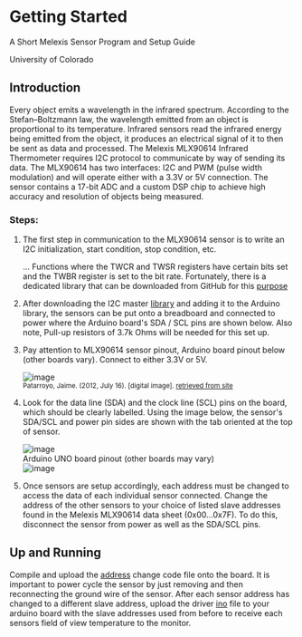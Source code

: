 # Getting Started

A Short Melexis Sensor Program and Setup Guide

University of Colorado 

## Introduction 
Every object emits a wavelength in the infrared spectrum. According to the Stefan–Boltzmann law, the wavelength emitted from an object is proportional to its temperature. Infrared sensors read the infrared energy being emitted from the object, it produces an electrical signal of it to then be sent as data and processed. The Melexis MLX90614 Infrared Thermometer requires I2C protocol to communicate by way of sending its data. The MLX90614 has two interfaces: I2C and PWM (pulse width modulation) and will operate either with a 3.3V or 5V connection. The sensor contains a 17-bit ADC and a custom DSP chip to achieve high accuracy and resolution of objects being measured.
### Steps:
1. The first step in communication to the MLX90614 sensor is to write an I2C initialization, start condition, stop condition, etc. 
   
   ... Functions where the TWCR and TWSR registers have certain bits set and the TWBR register is set to the bit rate. Fortunately, there is a dedicated library that can be downloaded from GitHub for this [purpose](https://github.com/DSSCircuits/I2C-Master-Library)

2. After downloading the I2C master [library](https://github.com/yonDest/tire-temperature-sys-with-infrared-sensors/blob/main/I2C-Master-Library-master.zip) and adding it to the Arduino library, the sensors can be put onto a breadboard and connected to power where the Arduino board's SDA / SCL pins are shown below. Also note, Pull-up resistors of 3.7k Ohms will be needed for this set up.

3. Pay attention to MLX90614 sensor pinout, Arduino board pinout below (other boards vary). Connect to either 3.3V or 5V.

      ![image](https://user-images.githubusercontent.com/50503074/109747823-11912300-7b95-11eb-90e9-e010f6335865.png)<br>
      <sup>Patarroyo, Jaime. (2012, July 16). [digital image]. [retrieved from site](http://wiki.wiring.co/wiki/Connecting_Infrared_Thermometer_MLX90614_to_Wiring#Download_and_Install_I.C2.B2Cmaster_library)  
4. Look for the data line (SDA) and the clock line (SCL) pins on the board, which should be clearly labelled. Using the image below, the sensor's SDA/SCL and power pin sides are shown with the tab oriented at the top of sensor.
            
      ![image](https://user-images.githubusercontent.com/50503074/109747960-4604df00-7b95-11eb-944d-aaedaedec1a3.png)<br>
Arduino UNO board pinout (other boards may vary)<br>
      ![image](https://user-images.githubusercontent.com/50503074/109747971-4bfac000-7b95-11eb-88d3-668b2723917e.png)

5. Once sensors are setup accordingly, each address must be changed to access the data of each individual sensor connected. Change the address of the other sensors to your choice of listed slave addresses found in the Melexis MLX90614 data sheet (0x00…0x7F). To do this, disconnect the sensor from power as well as the SDA/SCL pins.
## Up and Running
Compile and upload the [address](https://github.com/yonDest/tire-temperature-sys-with-infrared-sensors/blob/main/address_change_mlx.ino) change code file onto the board. It is important to power cycle the sensor by just removing and then reconnecting the ground wire of the sensor. After each sensor address has changed to a different slave address, upload the driver [ino](https://github.com/yonDest/tire-temperature-sys-with-infrared-sensors/blob/main/temperature_driver.ino) file to your arduino board with the slave addresses used from before to receive each sensors field of view temperature to the monitor.

